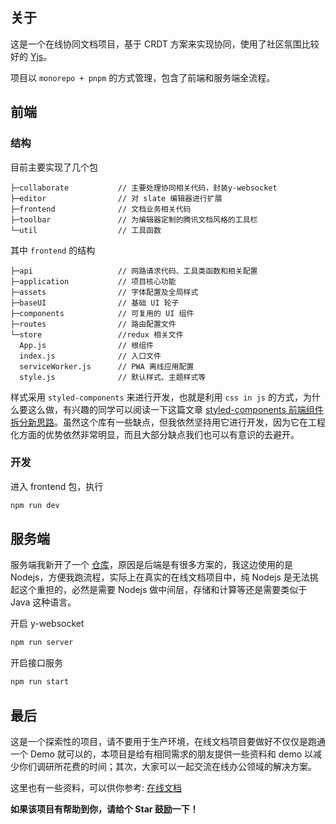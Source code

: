 ## 关于

这是一个在线协同文档项目，基于 CRDT 方案来实现协同，使用了社区氛围比较好的 [Yjs](https://github.com/yjs/yjs/tree/master)。

项目以 `monorepo + pnpm` 的方式管理，包含了前端和服务端全流程。

## 前端

### 结构

目前主要实现了几个包

```
├─collaborate           // 主要处理协同相关代码，封装y-websocket
├─editor                // 对 slate 编辑器进行扩展
├─frontend              // 文档业务相关代码
├─toolbar               // 为编辑器定制的腾讯文档风格的工具栏
└─util                  // 工具函数
```

其中 `frontend` 的结构

```
├─api                   // 网路请求代码、工具类函数和相关配置
├─application           // 项目核心功能
├─assets                // 字体配置及全局样式
├─baseUI                // 基础 UI 轮子
├─components            // 可复用的 UI 组件
├─routes                // 路由配置文件
└─store                 //redux 相关文件
  App.js                // 根组件
  index.js              // 入口文件
  serviceWorker.js      // PWA 离线应用配置
  style.js              // 默认样式、主题样式等
```

样式采用 `styled-components` 来进行开发，也就是利用 `css in js` 的方式，为什么要这么做，有兴趣的同学可以阅读一下这篇文章 [styled-components 前端组件拆分新思路](https://juejin.cn/post/6844903878580764686)。虽然这个库有一些缺点，但我依然坚持用它进行开发，因为它在工程化方面的优势依然非常明显，而且大部分缺点我们也可以有意识的去避开。

### 开发

进入 frontend 包，执行

```bash
npm run dev
```

## 服务端

服务端我新开了一个 [仓库](https://github.com/hzjswlgbsj/butterfly-service)，原因是后端是有很多方案的，我这边使用的是 Nodejs，方便我跑流程，实际上在真实的在线文档项目中，纯 Nodejs 是无法挑起这个重担的，必然是需要 Nodejs 做中间层，存储和计算等还是需要类似于 Java 这种语言。

开启 y-websocket

```bash
npm run server
```

开启接口服务

```bash
npm run start
```

## 最后

这是一个探索性的项目，请不要用于生产环境，在线文档项目要做好不仅仅是跑通一个 Demo 就可以的，本项目是给有相同需求的朋友提供一些资料和 demo 以减少你们调研所花费的时间；其次，大家可以一起交流在线办公领域的解决方案。

这里也有一些资料，可以供你参考: [在线文档](https://www.sixtyden.com/#/README?id=%f0%9f%8c%bf-%e5%9c%a8%e7%ba%bf%e6%96%87%e6%a1%a3)

**如果该项目有帮助到你，请给个 Star 鼓励一下！**
